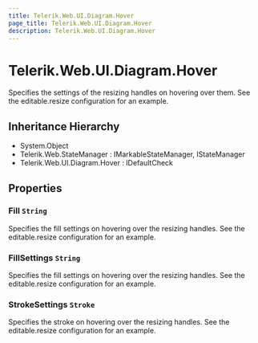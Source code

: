 ```yaml
---
title: Telerik.Web.UI.Diagram.Hover
page_title: Telerik.Web.UI.Diagram.Hover
description: Telerik.Web.UI.Diagram.Hover
---
```


# Telerik.Web.UI.Diagram.Hover

Specifies the settings of the resizing handles on hovering over them. See the editable.resize configuration for an example.

## Inheritance Hierarchy

* System.Object
* Telerik.Web.StateManager : IMarkableStateManager, IStateManager
* Telerik.Web.UI.Diagram.Hover : IDefaultCheck

## Properties

###  Fill `String`

Specifies the fill settings on hovering over the resizing handles. See the editable.resize configuration for an example.

###  FillSettings `String`

Specifies the fill settings on hovering over the resizing handles. See the editable.resize configuration for an example.

###  StrokeSettings `Stroke`

Specifies the stroke on hovering over the resizing handles. See the editable.resize configuration for an example.

